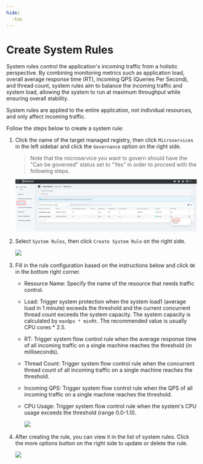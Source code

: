 ```yaml
---
hide:
  -toc
---
```


# Create System Rules

System rules control the application's incoming traffic from a holistic perspective. By combining monitoring metrics such as application load, overall average response time (RT), incoming QPS (Queries Per Second), and thread count, system rules aim to balance the incoming traffic and system load, allowing the system to run at maximum throughput while ensuring overall stability.

System rules are applied to the entire application, not individual resources, and only affect incoming traffic.

Follow the steps below to create a system rule:

1. Click the name of the target managed registry, then click `Microservices` in the left sidebar and click the `Governance` option on the right side.

    > Note that the microservice you want to govern should have the "Can be governed" status set to "Yes" in order to proceed with the following steps.

    ![](../../../images/gov00.png)

2. Select `System Rules`, then click `Create System Rule` on the right side.

    ![](https://docs.daocloud.io/daocloud-docs-images/docs/en/docs/skoala/images/gov14.png)

3. Fill in the rule configuration based on the instructions below and click `OK` in the bottom right corner.

    - Resource Name: Specify the name of the resource that needs traffic control.
    - Load: Trigger system protection when the system load1 (average load in 1 minute) exceeds the threshold and the current concurrent thread count exceeds the system capacity. The system capacity is calculated by `maxQps * minRt`. The recommended value is usually CPU cores * 2.5.
    - RT: Trigger system flow control rule when the average response time of all incoming traffic on a single machine reaches the threshold (in milliseconds).
    - Thread Count: Trigger system flow control rule when the concurrent thread count of all incoming traffic on a single machine reaches the threshold.
    - Incoming QPS: Trigger system flow control rule when the QPS of all incoming traffic on a single machine reaches the threshold.
    - CPU Usage: Trigger system flow control rule when the system's CPU usage exceeds the threshold (range 0.0-1.0).
   
      ![](https://docs.daocloud.io/daocloud-docs-images/docs/en/docs/skoala/images/gov15.png)

4. After creating the rule, you can view it in the list of system rules. Click the more options button on the right side to update or delete the rule.

    ![](https://docs.daocloud.io/daocloud-docs-images/docs/en/docs/skoala/images/gov16.png)
